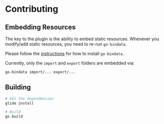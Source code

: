 # Contributing

## Embedding Resources

The key to the plugin is the ability to embed static resources.
Whenever you modify/add static resources, you need to re-run `go-bindata`. 

Please follow the [instructions](https://github.com/jteeuwen/go-bindata) for how to install `go-bindata`.

Currently, only the `import` and `export` folders are embedded via:
```sh
go-bindata import/... export/...
```

## Building

```sh
# Get the dependencies
glide install

# Build
go build
```


